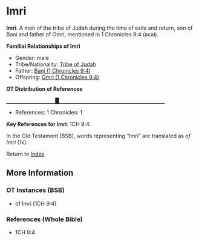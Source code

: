# Imri
**Imri**. 
A man of the tribe of Judah during the time of exile and return, son of Bani and father of Omri, mentioned in 1 Chronicles 9:4 (acai). 




**Familial Relationships of Imri**


* Gender: male
* Tribe/Nationality: [Tribe of Judah](../../../groups/md/acai/Judah.md)
* Father: [Bani (1 Chronicles 9:4)](Bani.4.md)
* Offspring: [Omri (1 Chronicles 9:4)](Omri.3.md)


**OT Distribution of References**

▁▁▁▁▁▁▁▁▁▁▁▁█▁▁▁▁▁▁▁▁▁▁▁▁▁▁▁▁▁▁▁▁▁▁▁▁▁▁
* References: 1 Chronicles: 1



**Key References for Imri**: 
1CH 9:4. 


In the Old Testament (BSB), words representing “Imri” are translated as 
*of Imri* (1x). 




Return to [Index](00-Index.md)

## More Information

### OT Instances (BSB)

* of Imri (1CH 9:4)



### References (Whole Bible)

* 1CH 9:4



